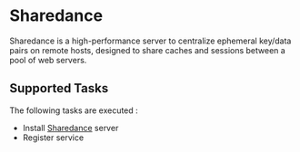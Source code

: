 Sharedance
==========

Sharedance is a high-performance server to centralize ephemeral key/data pairs on remote hosts, designed to share caches and sessions between a pool of web servers.

Supported Tasks
-----------------

The following tasks are executed :

  - Install [Sharedance](http://www.pureftpd.org/project/sharedance) server
  - Register service
